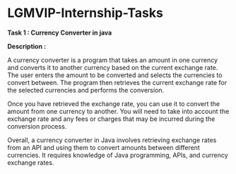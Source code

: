 # LGMVIP-Internship-Tasks

__Task 1 : Currency Converter in java__

__Description :__ 

A currency converter is a program that takes an amount in one currency and converts it to another currency based on the current exchange rate. The user enters the amount to be converted and selects the currencies to convert between. The program then retrieves the current exchange rate for the selected currencies and performs the conversion.

Once you have retrieved the exchange rate, you can use it to convert the amount from one currency to another. You will need to take into account the exchange rate and any fees or charges that may be incurred during the conversion process.

Overall, a currency converter in Java involves retrieving exchange rates from an API and using them to convert amounts between different currencies. It requires knowledge of Java programming, APIs, and currency exchange rates.


